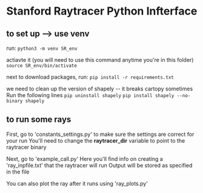 # Stanford Raytracer Python Infterface

## to set up --> use venv
run:
```python3 -m venv SR_env``` 

actiavte it (you will need to use this command anytime you're in this folder)
```source SR_env/bin/activate``` 

next to download packages, run: 
```pip install -r requirements.txt``` 

we need to clean up the version of shapely -- it breaks cartopy sometimes
Run the following lines
```pip uninstall shapely```
```pip install shapely --no-binary shapely```

## to run some rays
First, go to 'constants_settings.py' to make sure the settings are correct for your run
You'll need to change the **raytracer_dir** variable to point to the raytracer binary

Next, go to 'example_call.py' 
Here you'll find info on creating a 'ray_inpfile.txt' that the raytracer will run
Output will be stored as specified in the file

You can also plot the ray after it runs using 'ray_plots.py'
